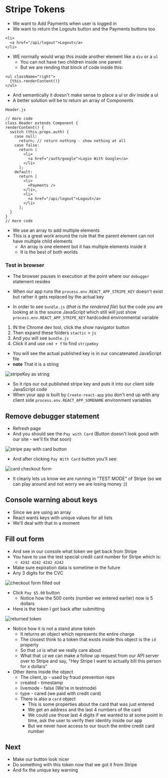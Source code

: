 # Stripe Tokens
* We want to Add Payments when user is logged in
* We want to return the Logouts button and the Payments buttons too

```
<li>
  <a href="/api/logout">Logout</a>
</li>
```

* WE normally would wrap this inside another element like a `div` or a `ul`
    - You can not have two children inside one parent
    - But we are rending that block of code inside this:

```
<ul className="right">
  {this.renderContent()}
</ul>
```

* And semantically it doesn't make sense to place a ul or div inside a ul
* A better solution will be to return an array of Components

`Header.js`

```
// more code
class Header extends Component {
renderContent() {
  switch (this.props.auth) {
    case null:
      return; // return nothing - show nothing at all
    case false:
      return (
        <li>
          <a href="/auth/google">Login With Google</a>
        </li>
      );
    default:
      return [
        <li>
          <Payments />
        </li>,
        <li>
          <a href="/api/logout">Logout</a>
        </li>
      ];
  }
}
// more code
```

* We use an array to add multiple elements
* This is a great work around the rule that the parent element can not have multiple child elements
    - An array is one element but it has multiple elements inside it
    - It is the best of both worlds

### Test in browser
* The browser pauses in execution at the point where our `debugger` statement resides
* When our app runs the `process.env.REACT_APP_STRIPE_KEY` doesn't exist but rather it gets replaced by the actual key

* In order to see `bundle.js` (_that is the rendered file_) but the code you are looking at is the source JavaScript which still will just show `process.env.REACT_APP_STRIPE_KEY` hardcoded environmental variable

1. IN the Chrome dev tool, click the show navigator button 
2. Then expand these folders `stactic` > `js`
3. And you will see `bundle.js`
4. Click it and use `cmd + f` to find `stripeKey`

* You will see the actual published key is in our concatenated JavaScript file
* **note** That it is a string

![stripeKey as string](https://i.imgur.com/55TR0AH.png)

* So it rips our out published stripe key and puts it into our client side JavaScript code
* When your app is built by `Create-react-app` you don't end up with any client side `process.env.REACT_APP_SOMENAME` environment variables

## Remove debugger statement
* Refresh page
* And you should see the `Pay with Card` (Button doesn't look good with our site - we'll fix that soon)

![stripe pay with card button](https://i.imgur.com/SAcgmIi.png)

* And after clicking `Pay With Card` button you'll see:

![card checkout form](https://i.imgur.com/uUcBG0n.png)

* It clearly lets us know we are running in "TEST MODE" of Stripe (so we can play around and not worry we are losing money :))

## Console warning about keys
* Since we are using an array
* React wants keys with unique values for all lists
* We'll deal with that in a moment

## Fill out form
* And see in our console what token we get back from Stripe
* You have to use the test special credit card number for Stripe which is:
    - `4242 4242 4242 4242`
* Make sure expiration data is sometime in the future
* Any 3 digits for the CVC

![checkout form filled out](https://i.imgur.com/2m0Ry9y.png)

* Click `Pay $5.00` button
    - Notice how the 500 cents (number we entered earlier) now is 5 dollars
* Here is the token I got back after submitting

![returned token](https://i.imgur.com/IjsjUem.png)

* Notice how it is not a stand alone token
    - It returns an object which represents the entire charge
    - The closest think to a token that exists inside this object is the `id` property
    - So that `id` is what we really care about
    - What that `id` we can make a follow up request from our API server over to Stripe and say, "Hey Stripe I want to actually bill this person for x dollars"
* Other items inside the object
    - The client_ip - used by fraud prevention reps
    - created - timestamp
    - livemode - false (We're in testmode)
    - type - cared (we paid with credit card)
    - There is also a `card` object
        * This is some properties about the card that was just entered
        * We get an address and the last 4 numbers of the card
        * We could use those last 4 digits if we wanted to at some point in time, ask the user to verify their identity inside our app
        * But we never have access to our touch the entire credit card number

## Next
* Make our button look nicer
* Do something with this token now that we got it from Stripe
* And fix the unique key warning
